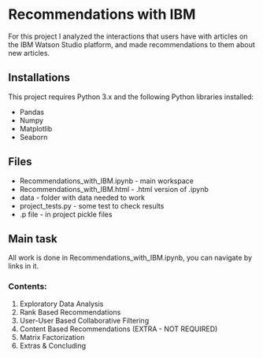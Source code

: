 # Recommendations with IBM

For this project I analyzed the interactions that users have with articles on the IBM Watson Studio platform, and made recommendations to them about new articles.

## Installations
This project requires Python 3.x and the following Python libraries installed:
* Pandas
* Numpy
* Matplotlib
* Seaborn

## Files
* Recommendations_with_IBM.ipynb - main workspace
* Recommendations_with_IBM.html - .html version of .ipynb
* data - folder with data needed to work
* project_tests.py - some test to check results
* .p file - in project pickle files

## Main task
All work is done in Recommendations_with_IBM.ipynb, you can navigate by links in it.
### Contents:
1. Exploratory Data Analysis
2. Rank Based Recommendations
3. User-User Based Collaborative Filtering
4. Content Based Recommendations (EXTRA - NOT REQUIRED)
5. Matrix Factorization
6. Extras & Concluding